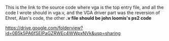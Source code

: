 This is the link to the source code
where vga is the top entry file, and all the code I wrote should in vga.v, and the VGA driver part was the reversion of Ehret, Alan's code, the other **.v file should be john loomis's ps2 code**

https://drive.google.com/folderview?id=0B5k5PA6fSEIPaGZRWEc4WWpxNVk&usp=sharing
